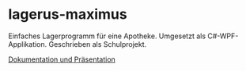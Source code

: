 # lagerus-maximus
Einfaches Lagerprogramm für eine Apotheke. Umgesetzt als C#-WPF-Applikation. Geschrieben als Schulprojekt.

[Dokumentation und Präsentation](https://drive.google.com/drive/folders/1WS5P-fPfv81w0tzXKIp5_PEiUiPzDGcM?usp=sharing)
